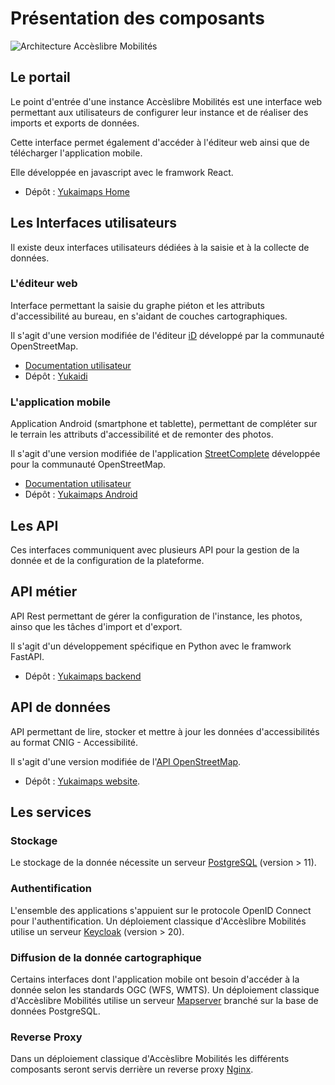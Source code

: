 # Présentation des composants

![Architecture Accèslibre Mobilités](../../img/AcceslibreMobilités.drawio.png)


## Le portail

Le point d'entrée d'une instance Accèslibre Mobilités est une interface web 
permettant aux utilisateurs de configurer leur instance et de réaliser des 
imports et exports de données.

Cette interface permet également d'accéder à l'éditeur web ainsi que de 
télécharger l'application mobile.

Elle développée en javascript avec le framwork React.

- Dépôt : [Yukaimaps Home](https://www.gitlab.com/yukaimaps/yukaimaps-home)


## Les Interfaces utilisateurs

Il existe deux interfaces utilisateurs dédiées à la saisie et à la collecte de 
données.

### L'éditeur web

Interface permettant la saisie du graphe piéton et les attributs 
d'accessibilité au bureau, en s'aidant de couches cartographiques.

Il s'agit d'une version modifiée de l'éditeur 
[iD](https://github.com/openstreetmap/iD) développé par la communauté 
OpenStreetMap.

- [Documentation utilisateur](<../../usage/web>)
- Dépôt : [Yukaidi](https://gitlab.com/yuakaimaps/yukaidi)

### L'application mobile

Application Android (smartphone et tablette), permettant de compléter sur le 
terrain les attributs d'accessibilité et de remonter des photos.

Il s'agit d'une version modifiée de 
l'application
[StreetComplete](https://github.com/streetcomplete/StreetComplete) développée 
pour la communauté OpenStreetMap.

- [Documentation utilisateur](<../../usage/mobile>)
- Dépôt : [Yukaimaps Android](https://gitlab.com/yuakaimaps/yukaimaps-android)


## Les API

Ces interfaces communiquent avec plusieurs API pour la gestion de la donnée et 
de la configuration de la plateforme.

## API métier

API Rest permettant de gérer la configuration de l'instance, les photos, ainso 
que les tâches d'import et d'export.

Il s'agit d'un développement spécifique en Python avec le framwork FastAPI.

- Dépôt : [Yukaimaps backend](https://gitlab.com/yukaimaps/yukaimaps-backend)


## API de données

API permettant de lire, stocker et mettre à jour les données d'accessibilités 
au format CNIG - Accessibilité.

Il s'agit d'une version modifiée de l'[API 
OpenStreetMap](https://github.com/openstreetmap/openstreetmap-website).

- Dépôt : [Yukaimaps website](https://gitlab.com/yukaimaps/yukaimaps-website).


## Les services


### Stockage

Le stockage de la donnée nécessite un serveur 
[PostgreSQL](https://www.postgresql.org) (version > 11).

### Authentification

L'ensemble des applications s'appuient sur le protocole OpenID Connect pour 
l'authentification. Un déploiement classique d'Accèslibre Mobilités utilise un 
serveur [Keycloak](https://www.keycloak.org) (version > 20).


### Diffusion de la donnée cartographique

Certains interfaces dont l'application mobile ont besoin d'accéder à la donnée 
selon les standards OGC (WFS, WMTS). Un déploiement classique d'Accèslibre 
Mobilités utilise un serveur [Mapserver](https://www.mapserver.org) branché sur 
la base de données PostgreSQL.


### Reverse Proxy

Dans un déploiement classique d'Accèslibre Mobilités les différents composants 
seront servis derrière un reverse proxy 
[Nginx](https://nginx.org/en/index.html).

